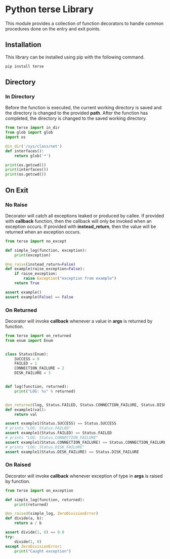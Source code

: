 # Python terse Library
This module provides a collection of function decorators to handle common procedures done on the entry and exit points.

## Installation
This library can be installed using pip with the following command.

```bash
pip install terse
```

## Directory

### In Directory
Before the function is executed, the current working directory is saved and the directory is changed to the provided **path**. After the function has completed, the directory is changed to the saved working directory.

```python
from terse import in_dir
from glob import glob
import os

@in_dir('/sys/class/net')
def interfaces():
    return glob('*')

print(os.getcwd())
print(interfaces())
print(os.getcwd())
```

## On Exit

### No Raise
Decorator will catch all exceptions leaked or produced by callee. If provided with **callback** function, then the callback will only be invoked when an exception occurs. If provided with **instead_return**, then the value will be returned when an exception occurs.

```python
from terse import no_except

def simple_log(function, exception):
    print(exception)

@no_raise(instead_return=False)
def example(raise_exception=False):
    if raise_exception:
        raise Exception("exception from example")
    return True

assert example()
assert example(False) == False
```

### On Returned
Decorator will invoke **callback** whenever a value in **args** is returned by function.

```python
from terse import on_returned
from enum import Enum


class Status(Enum):
    SUCCESS = 0
    FAILED = 1
    CONNECTION_FAILURE = 2
    DISK_FAILURE = 3


def log(function, returned):
    print("LOG: %s" % returned)


@on_returned(log, Status.FAILED, Status.CONNECTION_FAILURE, Status.DISK_FAILURE)
def example1(val):
    return val

assert example1(Status.SUCCESS) == Status.SUCCESS
# prints "LOG: Status.FAILED"
assert example1(Status.FAILED) == Status.FAILED
# prints "LOG: Status.CONNECTION_FAILURE"
assert example1(Status.CONNECTION_FAILURE) == Status.CONNECTION_FAILURE
# prints "LOG: Status.DISK_FAILURE"
assert example1(Status.DISK_FAILURE) == Status.DISK_FAILURE
```

### On Raised
Decorator will invoke **callback** whenever exception of type in **args** is raised by function.

```python
from terse import on_exception

def simple_log(function, returned):
    print(returned)

@on_raised(simple_log, ZeroDivisionError)
def divide(a, b):
    return a / b

assert divide(1, 0) == 0.0
try:
    divide(1, 0)
except ZeroDivisionError:
    print("Caught exception")
```
